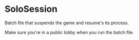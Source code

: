 # SoloSession

Batch file that suspends the game and resume's its process.

Make sure you're in a public lobby when you run the batch file.
